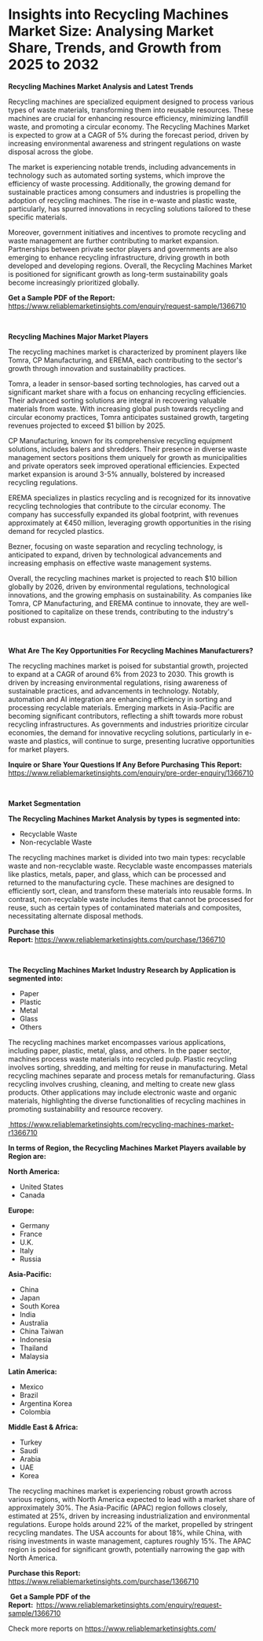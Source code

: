 <p><h1>Insights into Recycling Machines Market Size: Analysing Market Share, Trends, and Growth from 2025 to 2032</h1></p><p><strong>Recycling Machines Market Analysis and Latest Trends</strong></p>
<p><p>Recycling machines are specialized equipment designed to process various types of waste materials, transforming them into reusable resources. These machines are crucial for enhancing resource efficiency, minimizing landfill waste, and promoting a circular economy. The Recycling Machines Market is expected to grow at a CAGR of 5% during the forecast period, driven by increasing environmental awareness and stringent regulations on waste disposal across the globe.</p><p>The market is experiencing notable trends, including advancements in technology such as automated sorting systems, which improve the efficiency of waste processing. Additionally, the growing demand for sustainable practices among consumers and industries is propelling the adoption of recycling machines. The rise in e-waste and plastic waste, particularly, has spurred innovations in recycling solutions tailored to these specific materials.</p><p>Moreover, government initiatives and incentives to promote recycling and waste management are further contributing to market expansion. Partnerships between private sector players and governments are also emerging to enhance recycling infrastructure, driving growth in both developed and developing regions. Overall, the Recycling Machines Market is positioned for significant growth as long-term sustainability goals become increasingly prioritized globally.</p></p>
<p><strong>Get a Sample PDF of the Report:&nbsp;</strong> <a href="https://www.reliablemarketinsights.com/enquiry/request-sample/1366710?utm_campaign=3367&utm_medium=2&utm_source=Github&utm_content=ia&utm_term=22032025&utm_id=recycling-machines">https://www.reliablemarketinsights.com/enquiry/request-sample/1366710</a></p>
<p>&nbsp;</p>
<p><strong>Recycling Machines Major Market Players</strong></p>
<p><p>The recycling machines market is characterized by prominent players like Tomra, CP Manufacturing, and EREMA, each contributing to the sector's growth through innovation and sustainability practices. </p><p>Tomra, a leader in sensor-based sorting technologies, has carved out a significant market share with a focus on enhancing recycling efficiencies. Their advanced sorting solutions are integral in recovering valuable materials from waste. With increasing global push towards recycling and circular economy practices, Tomra anticipates sustained growth, targeting revenues projected to exceed $1 billion by 2025.</p><p>CP Manufacturing, known for its comprehensive recycling equipment solutions, includes balers and shredders. Their presence in diverse waste management sectors positions them uniquely for growth as municipalities and private operators seek improved operational efficiencies. Expected market expansion is around 3-5% annually, bolstered by increased recycling regulations.</p><p>EREMA specializes in plastics recycling and is recognized for its innovative recycling technologies that contribute to the circular economy. The company has successfully expanded its global footprint, with revenues approximately at €450 million, leveraging growth opportunities in the rising demand for recycled plastics.</p><p>Bezner, focusing on waste separation and recycling technology, is anticipated to expand, driven by technological advancements and increasing emphasis on effective waste management systems.</p><p>Overall, the recycling machines market is projected to reach $10 billion globally by 2026, driven by environmental regulations, technological innovations, and the growing emphasis on sustainability. As companies like Tomra, CP Manufacturing, and EREMA continue to innovate, they are well-positioned to capitalize on these trends, contributing to the industry's robust expansion.</p></p>
<p>&nbsp;</p>
<p><strong>What Are The Key Opportunities For Recycling Machines Manufacturers?</strong></p>
<p><p>The recycling machines market is poised for substantial growth, projected to expand at a CAGR of around 6% from 2023 to 2030. This growth is driven by increasing environmental regulations, rising awareness of sustainable practices, and advancements in technology. Notably, automation and AI integration are enhancing efficiency in sorting and processing recyclable materials. Emerging markets in Asia-Pacific are becoming significant contributors, reflecting a shift towards more robust recycling infrastructures. As governments and industries prioritize circular economies, the demand for innovative recycling solutions, particularly in e-waste and plastics, will continue to surge, presenting lucrative opportunities for market players.</p></p>
<p><strong>Inquire or Share Your Questions If Any Before Purchasing This Report:</strong> <a href="https://www.reliablemarketinsights.com/enquiry/pre-order-enquiry/1366710?utm_campaign=3367&utm_medium=2&utm_source=Github&utm_content=ia&utm_term=22032025&utm_id=recycling-machines">https://www.reliablemarketinsights.com/enquiry/pre-order-enquiry/1366710</a></p>
<p>&nbsp;</p>
<p><strong>Market Segmentation</strong></p>
<p><strong>The Recycling Machines Market Analysis by types is segmented into:</strong></p>
<p><ul><li>Recyclable Waste</li><li>Non-recyclable Waste</li></ul></p>
<p><p>The recycling machines market is divided into two main types: recyclable waste and non-recyclable waste. Recyclable waste encompasses materials like plastics, metals, paper, and glass, which can be processed and returned to the manufacturing cycle. These machines are designed to efficiently sort, clean, and transform these materials into reusable forms. In contrast, non-recyclable waste includes items that cannot be processed for reuse, such as certain types of contaminated materials and composites, necessitating alternate disposal methods.</p></p>
<p><strong>Purchase this Report:&nbsp;</strong><a href="https://www.reliablemarketinsights.com/purchase/1366710?utm_campaign=3367&utm_medium=2&utm_source=Github&utm_content=ia&utm_term=22032025&utm_id=recycling-machines">https://www.reliablemarketinsights.com/purchase/1366710</a></p>
<p>&nbsp;</p>
<p><strong>The Recycling Machines Market Industry Research by Application is segmented into:</strong></p>
<p><ul><li>Paper</li><li>Plastic</li><li>Metal</li><li>Glass</li><li>Others</li></ul></p>
<p><p>The recycling machines market encompasses various applications, including paper, plastic, metal, glass, and others. In the paper sector, machines process waste materials into recycled pulp. Plastic recycling involves sorting, shredding, and melting for reuse in manufacturing. Metal recycling machines separate and process metals for remanufacturing. Glass recycling involves crushing, cleaning, and melting to create new glass products. Other applications may include electronic waste and organic materials, highlighting the diverse functionalities of recycling machines in promoting sustainability and resource recovery.</p></p>
<p><a href="https://www.reliablemarketinsights.com/recycling-machines-market-r1366710?utm_campaign=3367&utm_medium=2&utm_source=Github&utm_content=ia&utm_term=22032025&utm_id=recycling-machines">&nbsp;https://www.reliablemarketinsights.com/recycling-machines-market-r1366710</a></p>
<p><strong>In terms of Region, the Recycling Machines Market Players available by Region are:</strong></p>
<p>
    <p> <strong> North America: </strong>
        <ul>
            <li>United States</li>
            <li>Canada</li>
        </ul>
        </p> 
    <p> <strong> Europe: </strong>
        <ul>
            <li>Germany</li>
            <li>France</li>
            <li>U.K.</li>
            <li>Italy</li>
            <li>Russia</li>
        </ul>
        </p> 
    <p> <strong> Asia-Pacific: </strong>
        <ul>
            <li>China</li>
            <li>Japan</li>
            <li>South Korea</li>
            <li>India</li>
            <li>Australia</li>
            <li>China Taiwan</li>
            <li>Indonesia</li>
            <li>Thailand</li>
            <li>Malaysia</li>
        </ul>
        </p> 
    <p> <strong> Latin America: </strong>
        <ul>
            <li>Mexico</li>
            <li>Brazil</li>
            <li>Argentina Korea</li>
            <li>Colombia</li>
        </ul>
        </p> 
    <p> <strong> Middle East & Africa: </strong>
        <ul>
            <li>Turkey</li>
            <li>Saudi</li>
            <li>Arabia</li>
            <li>UAE</li>
            <li>Korea</li>
        </ul>
    </p>
    </p>
<p><p>The recycling machines market is experiencing robust growth across various regions, with North America expected to lead with a market share of approximately 30%. The Asia-Pacific (APAC) region follows closely, estimated at 25%, driven by increasing industrialization and environmental regulations. Europe holds around 22% of the market, propelled by stringent recycling mandates. The USA accounts for about 18%, while China, with rising investments in waste management, captures roughly 15%. The APAC region is poised for significant growth, potentially narrowing the gap with North America.</p></p>
<p><strong>Purchase this Report: </strong><a href="https://www.reliablemarketinsights.com/purchase/1366710?utm_campaign=3367&utm_medium=2&utm_source=Github&utm_content=ia&utm_term=22032025&utm_id=recycling-machines">https://www.reliablemarketinsights.com/purchase/1366710</a></p>
<p>&nbsp;<strong>Get a Sample PDF of the Report:&nbsp;&nbsp;</strong><a href="https://www.reliablemarketinsights.com/enquiry/request-sample/1366710?utm_campaign=3367&utm_medium=2&utm_source=Github&utm_content=ia&utm_term=22032025&utm_id=recycling-machines">https://www.reliablemarketinsights.com/enquiry/request-sample/1366710</a></p>
<p><strong></strong></p>
<p>Check more reports on <a href="https://www.reliablemarketinsights.com/?utm_campaign=3367&utm_medium=2&utm_source=Github&utm_content=ia&utm_term=22032025&utm_id=recycling-machines">https://www.reliablemarketinsights.com/</a></p>